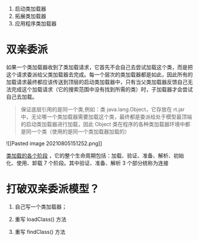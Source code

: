 1. 启动类加载器
2. 拓展类加载器
3. 应用程序类加载器

# 双亲委派

如果一个类加载器收到了类加载请求，它首先不会自己去尝试加载这个类，而是把这个请求委派给父类加载器去完成。每一个层次的类加载器都是如此，因此所有的加载请求最终都应该传送到顶层的启动类加载器中，只有当父类加载器反馈自己无法完成这个加载请求（它的搜索范围中没有找到所需的类）时，子加载器才会尝试自己去加载。

>保证底层引用的是同一个类,例如：类 java.lang.Object，它存放在 rt.jar 中，无论哪一个类加载器需要加载这个类，最终都是委派给处于模型最顶端的启动类加载器进行加载，因此 Object 类在程序的各种类加载器环境中都是同一个类（使用的是同一个类加载器加载的）

![[Pasted image 20210805151252.png]]

[类加载的各个阶段](https://www.iamshuaidi.com/1229.html)
，它的整个生命周期包括：加载、验证、准备、解析、初始化、使用、卸载 7 个阶段。其中验证、准备、解析 3 个部分统称为连接

# 打破双亲委派模型？

1.  自己写一个类加载器；
    
2.  重写 loadClass() 方法
    
3.  重写 findClass() 方法